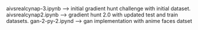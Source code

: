 aivsrealcynap-3.ipynb  --> initial gradient hunt challenge with initial dataset.
aivsrealcynap2.ipynb --> gradient hunt 2.0 with updated test and train datasets.
gan-2-py-2.ipynd --> gan implementation with anime faces datset
